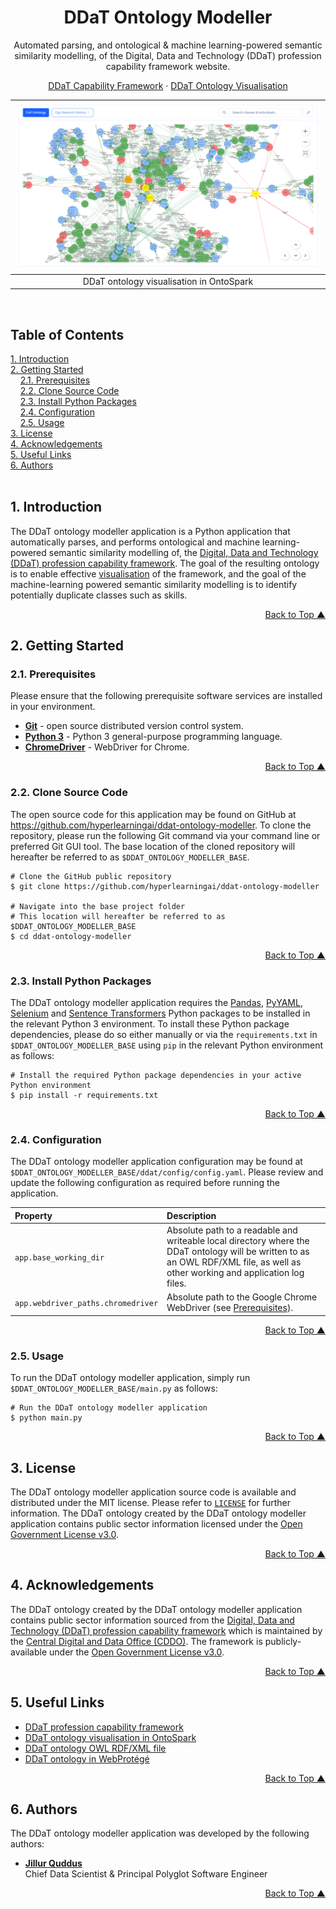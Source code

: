 <a name="readme-top"></a>
<div align="center">
<h1>DDaT Ontology Modeller</h1>
<p>Automated parsing, and ontological & machine learning-powered semantic similarity modelling, of the Digital, Data and Technology (DDaT) profession capability framework website.</p>
<p><a href="https://ddat-capability-framework.service.gov.uk/" target="_blank">DDaT Capability Framework</a> · <a href="https://app.ontospark.com/?ontologyid=ddat" target="_blank">DDaT Ontology Visualisation</a></p>
</div>

|   ![DDaT Ontology](assets/images/ddat-ontology-ontospark-screenshot.png "DDaT Ontology")   |
|:--------------------------------------:|
| DDaT ontology visualisation in OntoSpark |
<br/>

## Table of Contents  
[1. Introduction](#introduction)<br/>
[2. Getting Started](#getting-started)<br/>
&nbsp;&nbsp;&nbsp;&nbsp;[2.1. Prerequisites](#prerequisites)<br/>
&nbsp;&nbsp;&nbsp;&nbsp;[2.2. Clone Source Code](#clone-source-code)<br/>
&nbsp;&nbsp;&nbsp;&nbsp;[2.3. Install Python Packages](#install-python-packages)<br/>
&nbsp;&nbsp;&nbsp;&nbsp;[2.4. Configuration](#configuration)<br/>
&nbsp;&nbsp;&nbsp;&nbsp;[2.5. Usage](#usage)<br/>
[3. License](#license)<br/>
[4. Acknowledgements](#acknowledgements)<br/>
[5. Useful Links](#useful-links)<br/>
[6. Authors](#authors)<br/>
<br/>

## <a name="introduction"></a>1. Introduction

The DDaT ontology modeller application is a Python application that automatically parses, and performs ontological and machine learning-powered semantic similarity modelling of, the <a href="https://ddat-capability-framework.service.gov.uk/" target="_blank">Digital, Data and Technology (DDaT) profession capability framework</a>. The goal of the resulting ontology is to enable effective <a href="https://app.ontospark.com/?ontologyid=ddat" target="_blank">visualisation</a> of the framework, and the goal of the machine-learning powered semantic similarity modelling is to identify potentially duplicate classes such as skills.

<p align="right"><a href="#readme-top">Back to Top &#9650;</a></p>

## <a name="getting-started"></a>2. Getting Started

### <a name="prerequisites"></a>2.1. Prerequisites

Please ensure that the following prerequisite software services are installed in your environment.

* **[Git](https://git-scm.com/)** - open source distributed version control system.
* **[Python 3](https://www.python.org/downloads/)** - Python 3 general-purpose programming language.
* **[ChromeDriver](https://googlechromelabs.github.io/chrome-for-testing/)** - WebDriver for Chrome.

<p align="right"><a href="#readme-top">Back to Top &#9650; </a></p>

### <a name="clone-source-code"></a>2.2. Clone Source Code

The open source code for this application may be found on GitHub at https://github.com/hyperlearningai/ddat-ontology-modeller. To clone the repository, please run the following Git command via your command line or preferred Git GUI tool. The base location of the cloned repository will hereafter be referred to as `$DDAT_ONTOLOGY_MODELLER_BASE`.

```
# Clone the GitHub public repository
$ git clone https://github.com/hyperlearningai/ddat-ontology-modeller

# Navigate into the base project folder
# This location will hereafter be referred to as $DDAT_ONTOLOGY_MODELLER_BASE
$ cd ddat-ontology-modeller
```

<p align="right"><a href="#readme-top">Back to Top &#9650;</a></p>

### <a name="install-python-packages"></a>2.3. Install Python Packages

The DDaT ontology modeller application requires the [Pandas](https://pypi.org/project/pandas/), [PyYAML](https://pypi.org/project/PyYAML/), [Selenium](https://pypi.org/project/selenium/) and [Sentence Transformers](https://pypi.org/project/sentence-transformers/) Python packages to be installed in the relevant Python 3 environment. To install these Python package dependencies, please do so either manually or via the `requirements.txt` in `$DDAT_ONTOLOGY_MODELLER_BASE` using `pip` in the relevant Python environment as follows:

```
# Install the required Python package dependencies in your active Python environment
$ pip install -r requirements.txt
```

<p align="right"><a href="#readme-top">Back to Top &#9650;</a></p>

### <a name="configuration"></a>2.4. Configuration

The DDaT ontology modeller application configuration may be found at `$DDAT_ONTOLOGY_MODELLER_BASE/ddat/config/config.yaml`. Please review and update the following configuration as required before running the application.

Property | Description
:--- | :---
`app.base_working_dir` | Absolute path to a readable and writeable local directory where the DDaT ontology will be written to as an OWL RDF/XML file, as well as other working and application log files.
`app.webdriver_paths.chromedriver` | Absolute path to the Google Chrome WebDriver (see [Prerequisites](#prerequisites)).

<p align="right"><a href="#readme-top">Back to Top &#9650;</a></p>

### <a name="usage"></a>2.5. Usage

To run the DDaT ontology modeller application, simply run `$DDAT_ONTOLOGY_MODELLER_BASE/main.py` as follows:

```
# Run the DDaT ontology modeller application
$ python main.py
```

<p align="right"><a href="#readme-top">Back to Top &#9650;</a></p>

## <a name="license"></a>3. License

The DDaT ontology modeller application source code is available and distributed under the MIT license. Please refer to [`LICENSE`](https://github.com/hyperlearningai/ddat-ontology-modeller/blob/main/LICENSE) for further information. The DDaT ontology created by the DDaT ontology modeller application contains public sector information licensed under the [Open Government License v3.0](https://www.nationalarchives.gov.uk/doc/open-government-licence/version/3/).

<p align="right"><a href="#readme-top">Back to Top &#9650;</a></p>

## <a name="acknowledgements"></a>4. Acknowledgements

The DDaT ontology created by the DDaT ontology modeller application contains public sector information sourced from the [Digital, Data and Technology (DDaT) profession capability framework](https://ddat-capability-framework.service.gov.uk/) which is maintained by the [Central Digital and Data Office (CDDO)](https://www.gov.uk/government/organisations/central-digital-and-data-office). The framework is publicly-available under the [Open Government License v3.0](https://www.nationalarchives.gov.uk/doc/open-government-licence/version/3/). 

<p align="right"><a href="#readme-top">Back to Top &#9650;</a></p>

## <a name="useful-links"></a>5. Useful Links

* [DDaT profession capability framework](https://ddat-capability-framework.service.gov.uk/)
* [DDaT ontology visualisation in OntoSpark](https://app.ontospark.com/?ontologyid=ddat)
* [DDaT ontology OWL RDF/XML file](https://github.com/hyperlearningai/ddat-ontology)
* [DDaT ontology in WebProtégé](https://webprotege.stanford.edu/#projects/a86cf6a3-c6f1-4dc8-a8db-b8be17e39736/edit/Classes)

<p align="right"><a href="#readme-top">Back to Top &#9650;</a></p>

## <a name="authors"></a>6. Authors

The DDaT ontology modeller application was developed by the following authors:

* **[Jillur Quddus](https://hyperlearning.ai/team/jillurquddus)**<br/>Chief Data Scientist & Principal Polyglot Software Engineer

<p align="right"><a href="#readme-top">Back to Top &#9650;</a></p>
